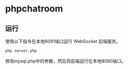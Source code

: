 # phpchatroom

## 运行

使用以下指令在本地8091端口运行 WebSocket 后端服务。

```bash
php server.php
```

修改mysql.php中的参数，然后将前端运行在本地8090端口。